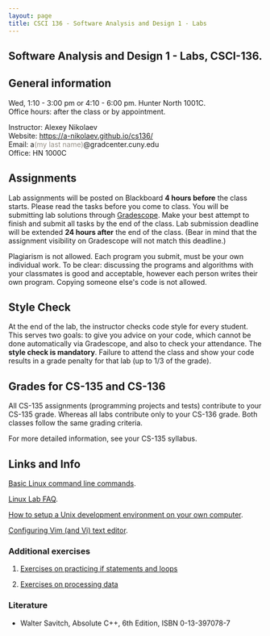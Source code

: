 ```yaml
---
layout: page
title: CSCI 136 - Software Analysis and Design 1 - Labs
---
```


## Software Analysis and Design 1 - Labs, CSCI-136.

## General information
Wed, 1:10 - 3:00 pm or 4:10 - 6:00 pm. Hunter North 1001C.  
Office hours: after the class or by appointment.

Instructor: Alexey Nikolaev  
Website: <https://a-nikolaev.github.io/cs136/>  
Email: a<span style="color:#969086;">(my last name)</span>@gradcenter.cuny.edu  
Office: HN 1000C

## Assignments

Lab assignments will be posted on Blackboard **4 hours before** the class starts. 
Please read the tasks before you come to class. You will be submitting lab solutions through [Gradescope](https://gradescope.com/courses/13715/). 
Make your best attempt to finish and submit all tasks by the end of the class. 
Lab submission deadline will be extended **24 hours after** the end of the class.
(Bear in mind that the assignment visibility on Gradescope will not match this deadline.)

Plagiarism is not allowed. Each program you submit, must be your own individual work.
To be clear: discussing the programs and algorithms with your classmates is good and acceptable,
however each person writes their own program. Copying someone else's code is not allowed.

## Style Check

At the end of the lab, the instructor checks code style for every student. 
This serves two goals: to give you advice on your code, which cannot be done automatically via Gradescope, 
and also to check your attendance. The **style check is mandatory**. 
Failure to attend the class and show your code results in a grade penalty for that lab (up to 1/3 of the grade). 

## Grades for CS-135 and CS-136
All CS-135 assignments (programming projects and tests) contribute to your CS-135 grade.
Whereas all labs contribute only to your CS-136 grade. Both classes follow the same grading criteria.

For more detailed information, see your CS-135 syllabus.

## Links and Info
[Basic Linux command line commands](linux/).

[Linux Lab FAQ](http://www.geography.hunter.cuny.edu/tbw/CS.Linux.Lab.FAQ/department_of_computer_science.faq.htm).

[How to setup a Unix development environment on your own computer](setup/).

[Configuring Vim (and Vi) text editor](vim/).

### Additional exercises

  1. [Exercises on practicing if statements and loops](ex/1/)

  1. [Exercises on processing data](ex/2/) 

### Literature
  * Walter Savitch, Absolute C++, 6th Edition, ISBN 0-13-397078-7

[pdfimg]: /img/pdf1.png
[fbimg]: /img/fb.png
